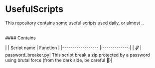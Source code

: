 # UsefulScripts
This repository contains some useful scripts used daily, or almost ..

<br>
#### Contains

|  | Script name        | Function      |
|------------------ |:-------------:|
| 🔓 | password_breaker.py| This script break a zip protected by a password using brutal force (from the dark side, be careful 👀)|
